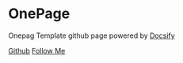 # OnePage

Onepag Template github page powered by [Docsify](https://docsify.js.org/#/)

[Github](https://github.com/junxnone/onepage)
[Follow Me](https://github.com/junxnone)
